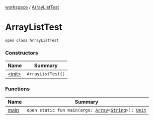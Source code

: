 [workspace](../index.md) / [ArrayListTest](./index.md)

# ArrayListTest

`open class ArrayListTest`

### Constructors

| Name | Summary |
|---|---|
| [&lt;init&gt;](-init-.md) | `ArrayListTest()` |

### Functions

| Name | Summary |
|---|---|
| [main](main.md) | `open static fun main(args: `[`Array`](https://kotlinlang.org/api/latest/jvm/stdlib/kotlin/-array/index.html)`<`[`String`](https://kotlinlang.org/api/latest/jvm/stdlib/kotlin/-string/index.html)`>): `[`Unit`](https://kotlinlang.org/api/latest/jvm/stdlib/kotlin/-unit/index.html) |
